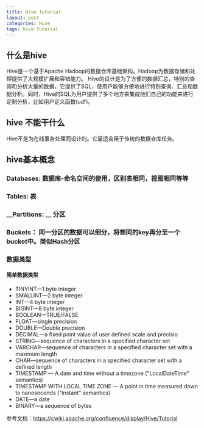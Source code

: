 ```yaml
---
title: Hive Tutorial
layout: post
categories: Hive
tags: hive Tutorial
---
```

## 什么是hive
Hive是一个基于Apache Hadoop的数据仓库基础架构。Hadoop为数据存储和处理提供了大规模扩展和容错能力。
Hive的设计是为了方便的数据汇总，特别的查询和分析大量的数据。它提供了SQL，使用户能够方便地进行特别查询、汇总和数据分析。同时，Hive的SQL为用户提供了多个地方来集成他们自己的功能来进行定制分析，比如用户定义函数(udf)。 


## hive 不能干什么

Hive不是为在线事务处理而设计的。它最适合用于传统的数据仓库任务。  

## hive基本概念

### __Databases:__    数据库-命名空间的使用，区别表相同，视图相同等等 
### __Tables:__       表 
### __Partitions: __  分区 
### __Buckets：__     同一分区的数据可以细分，将想同的key再分至一个bucket中。类似Hash分区 

### 数据类型
#### 简单数据类型

- TINYINT—1 byte integer
- SMALLINT—2 byte integer
- INT—4 byte integer
- BIGINT—8 byte integer
- BOOLEAN—TRUE/FALSE
- FLOAT—single precision
- DOUBLE—Double precision
- DECIMAL—a fixed point value of user defined scale and precisio
- STRING—sequence of characters in a specified character set
- VARCHAR—sequence of characters in a specified character set with a maximum length
- CHAR—sequence of characters in a specified character set with a defined length
- TIMESTAMP — A date and time without a timezone ("LocalDateTime" semantics)
- TIMESTAMP WITH LOCAL TIME ZONE — A point in time measured down to nanoseconds ("Instant" semantics)
- DATE—a date
- BINARY—a sequence of bytes

参考文档：https://cwiki.apache.org/confluence/display/Hive/Tutorial
